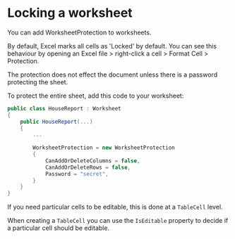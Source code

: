 # Locking a worksheet

You can add WorksheetProtection to worksheets.

By default, Excel marks all cells as 'Locked' by default. You can see this behaviour by opening an Excel file > right-click a cell > Format Cell > Protection.

The protection does not effect the document unless there is a password protecting the sheet.

To protect the entire sheet, add this code to your worksheet:

```csharp
public class HouseReport : Worksheet
{
    public HouseReport(...)
    {
        ...
        
        WorksheetProtection = new WorksheetProtection
        {
            CanAddOrDeleteColumns = false,
            CanAddOrDeleteRows = false,
            Password = "secret",
        }
    }
}
```

If you need particular cells to be editable, this is done at a `TableCell` level.

When creating a `TableCell` you can use the `IsEditable` property to decide if a particular cell should be editable.